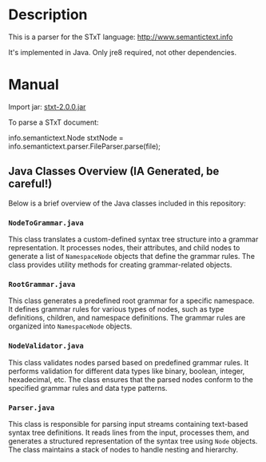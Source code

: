 # Description

This is a parser for the STxT language: http://www.semantictext.info

It's implemented in Java. Only jre8 required, not other dependencies.

# Manual

Import jar: [stxt-2.0.0.jar](https://github.com/mombiela/stxt-parser/raw/master/dist/stxt-2.0.0.jar)

To parse a STxT document:

info.semantictext.Node stxtNode = info.semantictext.parser.FileParser.parse(file);

## Java Classes Overview (IA Generated, be careful!)

Below is a brief overview of the Java classes included in this repository:

### `NodeToGrammar.java`

This class translates a custom-defined syntax tree structure into a grammar representation. It processes nodes, their attributes, and child nodes to generate a list of `NamespaceNode` objects that define the grammar rules. The class provides utility methods for creating grammar-related objects.

### `RootGrammar.java`

This class generates a predefined root grammar for a specific namespace. It defines grammar rules for various types of nodes, such as type definitions, children, and namespace definitions. The grammar rules are organized into `NamespaceNode` objects.

### `NodeValidator.java`

This class validates nodes parsed based on predefined grammar rules. It performs validation for different data types like binary, boolean, integer, hexadecimal, etc. The class ensures that the parsed nodes conform to the specified grammar rules and data type patterns.

### `Parser.java`

This class is responsible for parsing input streams containing text-based syntax tree definitions. It reads lines from the input, processes them, and generates a structured representation of the syntax tree using `Node` objects. The class maintains a stack of nodes to handle nesting and hierarchy.
